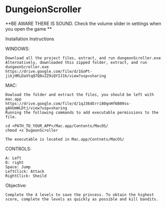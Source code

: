 # DungeionScroller

**BE AWARE THERE IS SOUND. Check the volume slider in settings when you open the game **

Installation Instructions

WINDOWS:
	
	Download all the project files, extract, and run dungeonScroller.exe
	Alternatively, downloaded this zipped folder, extract, and run dungeonScroller.exe
	https://drive.google.com/file/d/1GoPt-jikjHRLDaVtqQ7Q8vZZ9iQYIJ1k/view?usp=sharing


MAC:
	
	Dowload the folder and extract the files, you should be left with mac.app
	https://drive.google.com/file/d/1qJ36dErri80qnHf6B09ss-gAXUmWLDtj/view?usp=sharing
	Running the following commands to add executable permissions to the file.
	
	cd <PATH_TO_YOUR_APP>/Mac.app/Contents/MacOS/
	chmod +x DugeonScroller
	
	The executable is located in Mac.app/Contnets/MacOS/
	
CONTROLS:

	A: Left
	D: right
	Space: Jump
	LeftClick: Attack
	RightClick: Sheild
	
Objective:

	Complete the 4 levels to save the princess. To obtain the highest score, complete the levels as quickly as possible and kill bandits. 
	
